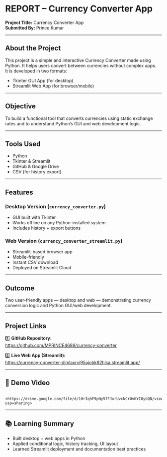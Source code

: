 # REPORT – Currency Converter App

**Project Title:** Currency Converter App  
**Submitted By:** Prince Kumar

---

## About the Project

This project is a simple and interactive Currency Converter made using Python. It helps users convert between currencies without complex apps.  
It is developed in two formats:
- Tkinter GUI App (for desktop)  
- Streamlit Web App (for browser/mobile)

---

## Objective

To build a functional tool that converts currencies using static exchange rates and to understand Python’s GUI and web development logic.

---

## Tools Used

- Python  
- Tkinter & Streamlit  
- GitHub & Google Drive  
- CSV (for history export)

---

## Features

### Desktop Version (`currency_converter.py`)
- GUI built with Tkinter  
- Works offline on any Python-installed system  
- Includes history + export buttons

### Web Version (`currency_converter_streamlit.py`)
- Streamlit-based browser app  
- Mobile-friendly  
- Instant CSV download  
- Deployed on Streamlit Cloud

---

## Outcome

Two user-friendly apps — desktop and web — demonstrating currency conversion logic and Python GUI/web development.

---

## Project Links

1️⃣ **GitHub Repository:**  
    https://github.com/MPRINCE4689/currency-converter

2️⃣ **Live Web App (Streamlit):**  
    https://currency-converter-dlmlaxrvj95ajobk62hlsa.streamlit.app/


---

## 🎥 Demo Video
      <https://drive.google.com/file/d/1HrIqhF9pNy57FJxrUvcNCrUvKYI8ybQN/view?usp=sharing>


---

## 📚 Learning Summary

- Built desktop + web apps in Python  
- Applied conditional logic, history tracking, UI layout  
- Learned Streamlit deployment and documentation best practices

